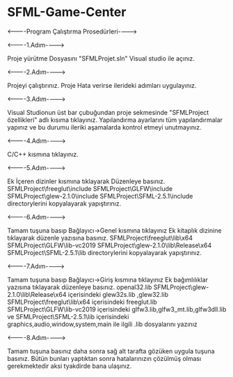 # SFML-Game-Center

<----Program Çalıştırma Prosedürleri---->

<----1.Adım---->

Proje yürütme Dosyasını "SFMLProjet.sln" Visual studio ile açınız.

<----2.Adım---->

Projeyi çalıştırınız.
Proje Hata verirse ilerideki adımları uygulayınız.


<----3.Adım---->

Visual Studionun üst bar çubuğundan proje sekmesinde "SFMLProject özellikleri" adlı kısıma tıklayınız.
Yapılandırma ayarlarını tüm yapılandırmalar yapınız ve bu durumu ileriki aşamalarda kontrol etmeyi unutmayınız.

<----4.Adım---->

C/C++ kısmına tıklayınız.

<----5.Adım---->

Ek İçeren dizinler kısmına tıklayarak Düzenleye basınız.
SFMLProject\freeglut\include
SFMLProject\GLFW\include
SFMLProject\glew-2.1.0\include
SFMLProject\SFML-2.5.1\include 
directorylerini kopyalayarak yapıştırınız.

<----6.Adım---->

Tamam tuşuna basıp Bağlayıcı->Genel kısmına tıklayınız
Ek kitaplık dizinine tıklayarak düzenle yazısına basınız.
SFMLProject\freeglut\lib\x64
SFMLProject\GLFW\lib-vc2019
SFMLProject\glew-2.1.0\lib\Release\x64
SFMLProject\SFML-2.5.1\lib
directorylerini kopyalayarak yapıştırınız.

<----7.Adım---->

Tamam tuşuna basıp Bağlayıcı->Giriş kısmına tıklayınız
Ek bağımlılıklar yazısına tıklayarak düzenleye basınız.
openal32.lib
SFMLProject\glew-2.1.0\lib\Release\x64 içerisindeki glew32s.lib ,glew32.lib
SFMLProject\freeglut\lib\x64 içerisindeki freeglut.lib
SFMLProject\GLFW\lib-vc2019 içerisindeki glfw3.lib,glfw3_mt.lib,glfw3dll.lib
ve
SFMLProject\SFML-2.5.1\lib içerisindeki graphics,audio,window,system,main ile ilgili .lib dosyalarını yazınız

<----8.Adım---->

Tamam tuşuna basınız daha sonra sağ alt tarafta gözüken uygula tuşuna basınız.
Bütün bunları yaptıktan sonra hatalarınızın çözülmüş olması gerekmektedir aksi tyakdirde bana ulaşınız.






